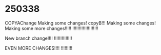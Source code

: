 # 250338
COPYAChange Making some changes!
copyB!!! Making some changes!
Making some more changes!!!!!
!!!!!!!!!!!!!!!!!!!!

New branch change!!!!
!!!!!!!!!!!!!!

EVEN MORE CHANGES!!!!
!!!!!!!!!
